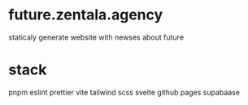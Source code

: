 # future.zentala.agency

staticaly generate website with newses about future

# stack

pnpm
eslint
prettier
vite
tailwind
scss
svelte
github pages
supabaase
